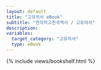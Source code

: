 ```yaml
---
layout: default
title: "고유의서 eBook"
subtitle: "한의학고전국역서 / 고유의서"
description:
variables:
  target_category: "고유의서"
  type: eBook
---
```



{% include views/bookshelf.html %}
